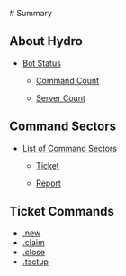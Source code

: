 ‌# Summary

## About Hydro

* [Bot Status]()    

    * [Command Count](cmdcount.md)    

    * [Server Count](servercount.md)

## Command Sectors

* [List of Command Sectors]()    

    * [Ticket](tcmd.md) 
    
    * [Report](rcmd.md)

## Ticket Commands

* [.new](new.md)
* [.claim](claim.md)
* [.close](close.md)
* [.tsetup](tsetup.md)



